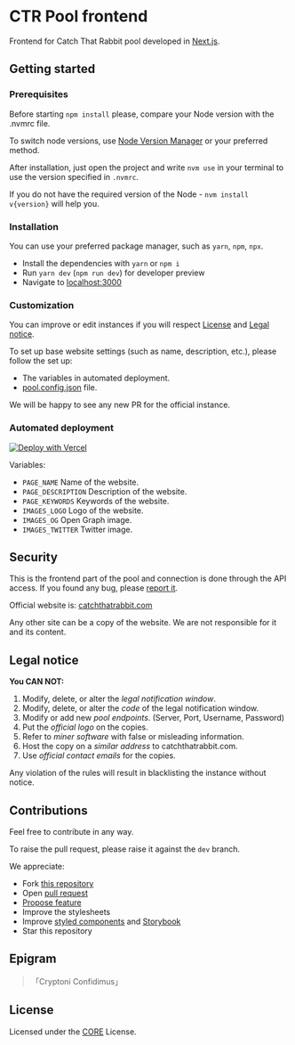 # CTR Pool frontend

Frontend for Catch That Rabbit pool developed in [Next.js](https://nextjs.org/).

## Getting started

### Prerequisites

Before starting `npm install` please, compare your Node version with the .nvmrc file.

To switch node versions, use [Node Version Manager](https://github.com/nvm-sh/nvm) or your preferred method.

After installation, just open the project and write `nvm use` in your terminal to use the version specified in `.nvmrc`.

If you do not have the required version of the Node - `nvm install v{version}` will help you.

### Installation

You can use your preferred package manager, such as `yarn`, `npm`, `npx`.

- Install the dependencies with `yarn` or `npm i`
- Run `yarn dev` (`npm run dev`) for developer preview
- Navigate to [localhost:3000](http://localhost:3000/)

### Customization

You can improve or edit instances if you will respect [License](LICENSE) and [Legal notice](#legal-notice).

To set up base website settings (such as name, description, etc.), please follow the set up:
- The variables in automated deployment.
- [pool.config.json](https://github.com/catchthatrabbit/pool-frontend/blob/master/pool.config.json) file.

We will be happy to see any new PR for the official instance.

### Automated deployment

[![Deploy with Vercel](https://vercel.com/button)](https://vercel.com/new/clone?repository-url=https%3A%2F%2Fgithub.com%2Fcatchthatrabbit%2Fpool-frontend&env=PAGE_NAME,PAGE_DESCRIPTION,PAGE_KEYWORDS,IMAGES_LOGO,IMAGES_OG,IMAGES_TWITTER&envDescription=Variables%20for%20the%20custom%20instance.%20%2F%2F%20Leave%20empty%20for%20the%20default%20values.&envLink=https%3A%2F%2Fgithub.com%2Fcatchthatrabbit%2Fpool-frontend%23automated-deployment&project-name=ctr-pool&repo-name=ctr-pool)

Variables:
- `PAGE_NAME` Name of the website.
- `PAGE_DESCRIPTION` Description of the website.
- `PAGE_KEYWORDS` Keywords of the website.
- `IMAGES_LOGO` Logo of the website.
- `IMAGES_OG` Open Graph image.
- `IMAGES_TWITTER` Twitter image.

## Security

This is the frontend part of the pool and connection is done through the API access. If you found any bug, please [report it](https://github.com/catchthatrabbit/pool-frontend/issues/new?template=bug.yml).

Official website is: [catchthatrabbit.com](https://catchthatrabbit.com)

Any other site can be a copy of the website. We are not responsible for it and its content.

## Legal notice

**You CAN NOT:**
1. Modify, delete, or alter the *legal notification window*.
1. Modify, delete, or alter the *code* of the legal notification window.
1. Modify or add new *pool endpoints*. (Server, Port, Username, Password)
1. Put the *official logo* on the copies.
1. Refer to *miner software* with false or misleading information.
1. Host the copy on a *similar address* to catchthatrabbit.com.
1. Use *official contact emails* for the copies.

Any violation of the rules will result in blacklisting the instance without notice.

## Contributions

Feel free to contribute in any way.

To raise the pull request, please raise it against the `dev` branch.

We appreciate:
- Fork [this repository](https://github.com/catchthatrabbit/pool-frontend/fork)
- Open [pull request](https://github.com/catchthatrabbit/pool-frontend/pulls)
- [Propose feature](https://github.com/catchthatrabbit/pool-frontend/issues/new?template=feature.yml)
- Improve the stylesheets
- Improve [styled components](https://styled-components.com/) and [Storybook](https://storybook.js.org/)
- Star this repository

## Epigram

> 「Cryptoni Confidimus」

## License

Licensed under the [CORE](LICENSE) License.
